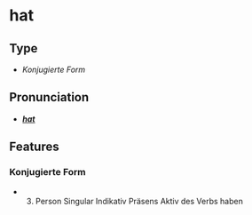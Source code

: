 # hat
## Type
- _Konjugierte Form_
## Pronunciation
- **_[hat](https://commons.wikimedia.org/wiki/File:De-hat.ogg)_**
## Features
### Konjugierte Form
-  3. Person Singular Indikativ Präsens Aktiv des Verbs haben
